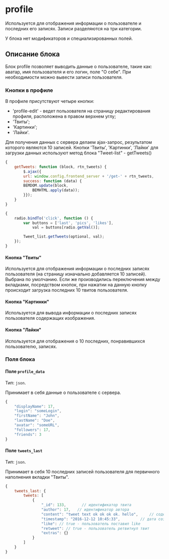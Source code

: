 # profile

Используется для отображения информации о пользователе и последних его записях. Записи разделяются на три категории.

У блока нет модификаторов и специализированных полей.

## Описание блока

Блок profile позволяет выводить данные о пользователе, такие как: аватар, имя пользователя и его логин, поле "О себе".
При необходимости можно вывести записи пользователя.

### Кнопки в профиле
В профиле присутствуют четыре кнопки:
- 'profile-edit' - ведет пользователя на страницу редактирования профиля, расположена в правом верхнем углу;
- 'Твиты';
- 'Картинки';
- 'Лайки'.

Для получения данных с сервера делаем ajax-запрос, результатом которого являются 10 записей.
Кнопки 'Твиты', 'Картинки', 'Лайки' для загрузки данных используют метод блока "Tweet-list" - getTweets()

```js
{
    getTweets: function (block, rtn_tweets) {
        $.ajax({
        url: window.config.frontend_server + '/get-' + rtn_tweets,
        success: function (data) {
        BEMDOM.update(block,
            BEMHTML.apply(data));
        }});
    }
}
```

```js
{
    radio.bindTo('click', function () {
        var buttons = ['last', 'pics', 'likes'],
            val = buttons[radio.getVal()];

        Tweet_list.getTweets(optional, val);
    });
}
```

#### Кнопка "Твиты"

Используется для отображения информации о последних записях пользователя (на страницу изначально добавляется 10 записей).
Выбрана по умолчанию. Если же производились переключения между вкладками, посредством кнопок, при нажатии на данную кнопку
происходит загрузка последних 10 твитов пользователя.

#### Кнопка "Картинки"
Используется для вывода информации о последних записях пользователя содержащих изображения.

#### Кнопка "Лайки"
Используется для отображения о 10 последних, понравившихся пользователю, записях.

### Поля блока

#### Поле `profile_data`

Тип: `json`.

Принимает в себя данные о пользователе с сервера.

```js
{
    "displayName": 17,
    "login": "someLogin",
    "firstName": "John",
    "lastName": "Doe",
    "avatar": "someURL",
    "followers": 17,
    "friends": 3
}
```

#### Поле `tweets_last`

Тип: `json`.

Принимает в себя 10 последних записей пользователя для первичного наполнения вкладки "Твиты".
```js
{
    tweets_last: {
        tweets: [
            {
                "_id": 133,       // идентификатор твита
                "author": 17,   // идентификатор автора
                "content": "tweet text ok ok ok ok. hello",     // содержание
                "timestamp": "2016-12-12 10:45:33",         // дата создания
                "like": // true - пользователь поставил like
                "retweet": // true - пользователь ретвитнул твит
                "extras": {}
            }
        ]
    }
}
```
